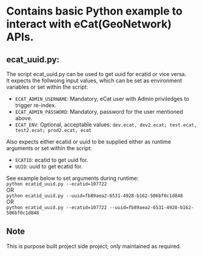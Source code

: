 # Contains basic Python example to interact with eCat(GeoNetwork) APIs.  

## ecat_uuid.py:  
The script ecat_uuid.py can be used to get uuid for ecatid or vice versa.  
It expects the follwoing input values, which can be set as environment variables or set within the script:    
- `ECAT_ADMIN_USERNAME`: Mandatory, eCat user with Admin priviledges to trigger re-index.  
- `ECAT_ADMIN_PASSWORD`: Mandatory, password for the user mentioned above.  
- `ECAT_ENV`: Optional, acceptable values: `dev.ecat, dev2.ecat; test.ecat, test2.ecat; prod2.ecat, ecat`  

Also expects either ecatid or uuid to be supplied either as runtime arguments or set within the script:  
- `ECATID`: ecatid to get uuid for.  
- `UUID`: uuid to get ecatid for. 

See example below to set arguments during runtime:  
`python ecatid_uuid.py --ecatid=107722`  
OR  
`python ecatid_uuid.py --uuid=fb89aea2-6531-4928-b162-506bf0c1d848`  
OR  
`python ecatid_uuid.py --ecatid=107722 --uuid=fb89aea2-6531-4928-b162-506bf0c1d848`  

## Note  
This is purpose built project side project; only maintained as required.